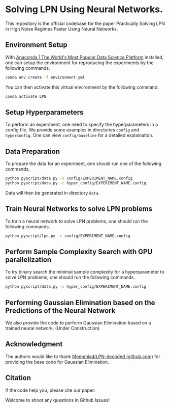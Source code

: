 # Solving LPN Using Neural Networks.

This repository is the official codebase for the paper Practically Solving LPN in High Noise Regimes Faster Using Neural Networks.

## Environment Setup

With [Anaconda | The World&#39;s Most Popular Data Science Platform](https://www.anaconda.com/) installed, one can setup the environment for reproducing the experiments by the following commands.

```bash
conda env create -f environment.yml
```

You can then activate this virtual environment by the following command.

```bash
conda activate LPN
```

## Setup Hyperparameters

To perform an experiment, one need to specify the hyperparameters in a config file. We provide some examples in directories `config` and `hyperconfig`. One can view `config/baseline` for a detailed explaination.

## Data Preparation

To prepare the data for an experiment, one should run one of the following commands,

```bash
python pyscript/data.py -c config/EXPERIMENT_NAME.config
python pyscript/data.py -c hyper_config/EXPERIMENT_NAME.config
```

Data will then be generated in directory `data`.

## Train Neural Networks to solve LPN problems

To train a neural network to solve LPN problems, one should run the following commands.

```bash
python pyscript/lpn.py -c config/EXPERIMENT_NAME.config
```

## Perform Sample Complexity Search with GPU parallelization

To try binary search the minimal sample complexity for a hyperparameter to solve LPN problems, one should run the following commands.

```bash
python pyscript/data.py -c hyper_config/EXPERIMENT_NAME.config
```

## Performing Gaussian Elimination based on the Predictions of the Neural Network

We also provide the code to perform Gaussian Elimination based on a trained neural network. (Under Construction)

## Acknowledgment

The authors would like to thank [Memphisd/LPN-decoded (github.com)](https://github.com/Memphisd/LPN-decoded) for providing the base code for Gaussian Elimination.

## Citation

If the code help you, please cite our paper:

Welcome to shoot any questions in Github Issues!
